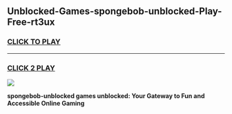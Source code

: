 
## Unblocked-Games-spongebob-unblocked-Play-Free-rt3ux
<h3>
<a href="https://premium76.site?title=spongebob-unblocked&ref=19M">CLICK TO PLAY</a></h3>
<hr>

<h3>
<a href="https://premium76.site?title=spongebob-unblocked&ref=19M">CLICK 2 PLAY</a>
  
</h3>

<a href="https://premium76.site?title=spongebob-unblocked&ref=19M"><img src="https://clearcache.store/games.png"></a>


**spongebob-unblocked games unblocked: Your Gateway to Fun and Accessible Online Gaming**
